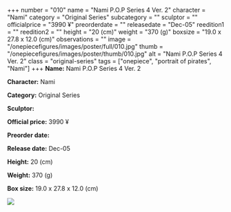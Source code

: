 +++
number = "010"
name = "Nami P.O.P Series 4 Ver. 2"
character = "Nami"
category = "Original Series"
subcategory = ""
sculptor = ""
officialprice = "3990 ¥"
preorderdate = ""
releasedate = "Dec-05"
reedition1 = ""
reedition2 = ""
height = "20 (cm)"
weight = "370 (g)"
boxsize = "19.0 x 27.8 x 12.0 (cm)"
observations = ""
image = "/onepiecefigures/images/poster/full/010.jpg"
thumb = "/onepiecefigures/images/poster/thumb/010.jpg"
alt = "Nami P.O.P Series 4 Ver. 2"
class = "original-series"
tags = ["onepiece", "portrait of pirates",  "Nami"]
+++
**Name:** Nami P.O.P Series 4 Ver. 2

**Character:** Nami

**Category:** Original Series 

**Sculptor:** 

**Official price:** 3990 ¥

**Preorder date:** 

**Release date:** Dec-05

**Height:** 20 (cm)

**Weight:** 370 (g)

**Box size:** 19.0 x 27.8 x 12.0 (cm)

<img src="/onepiecefigures/images/poster/thumb/010.jpg">